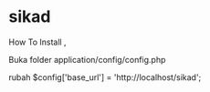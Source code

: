 # sikad


How To Install ,

Buka folder application/config/config.php

rubah $config['base_url'] = 'http://localhost/sikad';